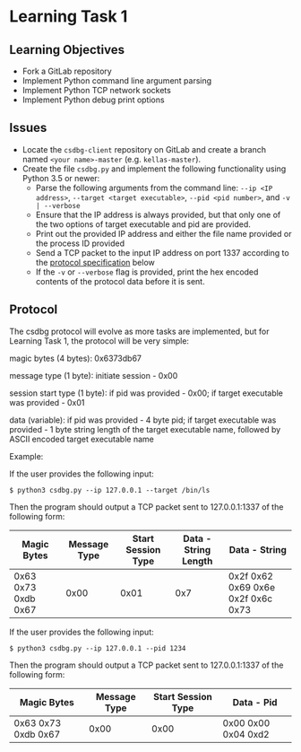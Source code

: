 # Learning Task 1

## Learning Objectives

* Fork a GitLab repository
* Implement Python command line argument parsing
* Implement Python TCP network sockets
* Implement Python debug print options

## Issues

* Locate the `csdbg-client` repository on GitLab and create a branch named
  `<your name>-master` (e.g. `kellas-master`).
* Create the file `csdbg.py` and implement the following functionality
  using Python 3.5 or newer:
    * Parse the following arguments from the command line: `--ip <IP address>`,
      `--target <target executable>`, `--pid <pid number>`, and 
      `-v | --verbose`
    * Ensure that the IP address is always provided, but that only one of the
      two options of target executable and pid are provided.
    * Print out the provided IP address and either the file name provided or
      the process ID provided
    * Send a TCP packet to the input IP address on port 1337 according to the
      [protocol specification](#Protocol) below
    * If the `-v` or `--verbose` flag is provided, print the hex encoded
      contents of the protocol data before it is sent.

## Protocol

The csdbg protocol will evolve as more tasks are implemented, but for Learning
Task 1, the protocol will be very simple:

magic bytes (4 bytes): 0x6373db67

message type (1 byte): initiate session - 0x00

session start type (1 byte): if pid was provided - 0x00; if target executable 
was provided - 0x01  

data (variable): if pid was provided - 4 byte pid; if target 
executable was provided - 1 byte string length of the target executable name, 
followed by ASCII encoded target executable name  

Example:

If the user provides the following input:
```
$ python3 csdbg.py --ip 127.0.0.1 --target /bin/ls
```

Then the program should output a TCP packet sent to 127.0.0.1:1337 of the 
following form:

| Magic Bytes | Message Type | Start Session Type | Data - String Length | Data - String |
|-------------|--------------|--------------------|----------------------|---------------|
| 0x63 0x73 0xdb 0x67 | 0x00 | 0x01 | 0x7 | 0x2f 0x62 0x69 0x6e 0x2f 0x6c 0x73 |


If the user provides the following input:
```
$ python3 csdbg.py --ip 127.0.0.1 --pid 1234
```

Then the program should output a TCP packet sent to 127.0.0.1:1337 of the
following form:

| Magic Bytes | Message Type | Start Session Type | Data - Pid |
|-------------|--------------|--------------------|------------|
| 0x63 0x73 0xdb 0x67 | 0x00 | 0x00 | 0x00 0x00 0x04 0xd2 |
